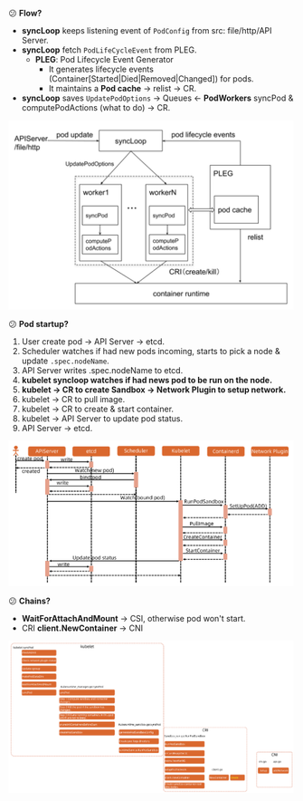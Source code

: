 :confused: **Flow?**

- **syncLoop** keeps listening event of `PodConfig` from src: file/http/API Server.
- **syncLoop** fetch `PodLifeCycleEvent` from PLEG.
  - **PLEG**: Pod Lifecycle Event Generator
    - It generates lifecycle events (Container[Started|Died|Removed|Changed]) for pods.
    - It maintains a **Pod cache** → relist → CR.
- **syncLoop** saves `UpdatePodOptions` → Queues ← **PodWorkers** syncPod & computePodActions (what to do) → CR.



![image-20240618093653805](./Comprehensive.assets/image-20240618093653805.png)



:confused: **Pod startup?**

1. User create pod → API Server → etcd.
2. Scheduler watches if had new pods incoming, starts to pick a node & update `.spec.nodeName`.
3. API Server writes .spec.nodeName to etcd.
4. **kubelet syncloop watches if had news pod to be run on the node.**
5. **kubelet → CR to create Sandbox → Network Plugin to setup network.**
6. kubelet → CR to pull image.
7. kubelet → CR to create & start container.
8. kubelet → API Server to update pod status.
9. API Server → etcd.



![image-20240618091434043](./Comprehensive.assets/image-20240618091434043.png)



:confused: **Chains?**

- **WaitForAttachAndMount** → CSI, otherwise pod won't start.
- CRI **client.NewContainer** → CNI



![image-20240618091915348](./Comprehensive.assets/image-20240618091915348.png)